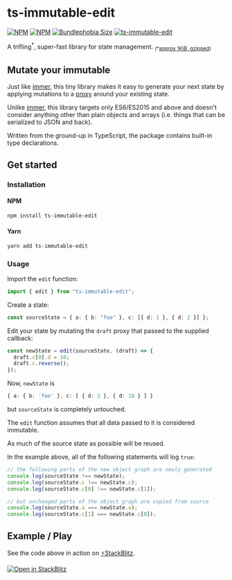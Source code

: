 # ts-immutable-edit

[![NPM](https://img.shields.io/npm/l/ts-immutable-edit)](https://www.npmjs.com/package/ts-immutable-edit)
[![NPM](https://img.shields.io/npm/v/ts-immutable-edit)](https://www.npmjs.com/package/ts-immutable-edit)
[![Bundlephobia Size](https://img.shields.io/bundlephobia/minzip/ts-immutable-edit.svg)](https://www.npmjs.com/package/ts-immutable-edit)
[![ts-immutable-edit](https://github.com/biggyspender/ts-immutable-edit/actions/workflows/ts-immutable-edit.yml/badge.svg?branch=master)](https://github.com/biggyspender/ts-immutable-edit/actions/workflows/ts-immutable-edit.yml)

A trifling<sup>\*</sup>, super-fast library for state management. <sub>(\*[approx 1KiB, gzipped](https://bundlephobia.com/package/ts-immutable-edit))</sub>

## Mutate your immutable

Just like [immer](https://github.com/immerjs/immer), this tiny library makes it easy to generate your next state by applying mutations to a [proxy](https://developer.mozilla.org/en-US/docs/Web/JavaScript/Reference/Global_Objects/Proxy) around your existing state.

Unlike [immer](https://github.com/immerjs/immer), this library targets only ES6/ES2015 and above and doesn't consider anything other than plain objects and arrays (i.e. things that can be serialized to JSON and back).

Written from the ground-up in TypeScript, the package contains built-in type declarations.

## Get started

### Installation

#### NPM

```sh
npm install ts-immutable-edit
```

#### Yarn

```sh
yarn add ts-immutable-edit
```

### Usage

Import the `edit` function:

```typescript
import { edit } from "ts-immutable-edit";
```

Create a state:

```typescript
const sourceState = { a: { b: "foo" }, c: [{ d: 1 }, { d: 2 }] };
```

Edit your state by mutating the `draft` proxy that passed to the supplied callback:

```typescript
const newState = edit(sourceState, (draft) => {
  draft.c[0].d = 10;
  draft.c.reverse();
});
```

Now, `newState` is

```typescript
{ a: { b: 'foo' }, c: [ { d: 2 }, { d: 10 } ] }
```

but `sourceState` is completely untouched.

The `edit` function assumes that all data passed to it is considered immutable.

As much of the source state as possible will be reused.

In the example above, all of the following statements will log `true`:

```typescript
// the following parts of the new object graph are newly generated
console.log(sourceState !== newState);
console.log(sourceState.c !== newState.c);
console.log(sourceState.c[0] !== newState.c[1]);

// but unchanged parts of the object graph are copied from source
console.log(sourceState.a === newState.a);
console.log(sourceState.c[1] === newState.c[0]);
```

## Example / Play

See the code above in action on [⚡StackBlitz](https://stackblitz.com/fork/ts-immutable-edit-demo?file=src/index.ts&view=editor).

[![Open in StackBlitz](https://developer.stackblitz.com/img/open_in_stackblitz.svg)](https://stackblitz.com/fork/ts-immutable-edit-demo?file=src/index.ts&view=editor)
